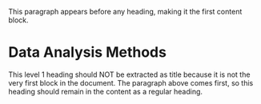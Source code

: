 This paragraph appears before any heading, making it the first content block.

# Data Analysis Methods

This level 1 heading should NOT be extracted as title because it is not the very first block in the document. The paragraph above comes first, so this heading should remain in the content as a regular heading.
